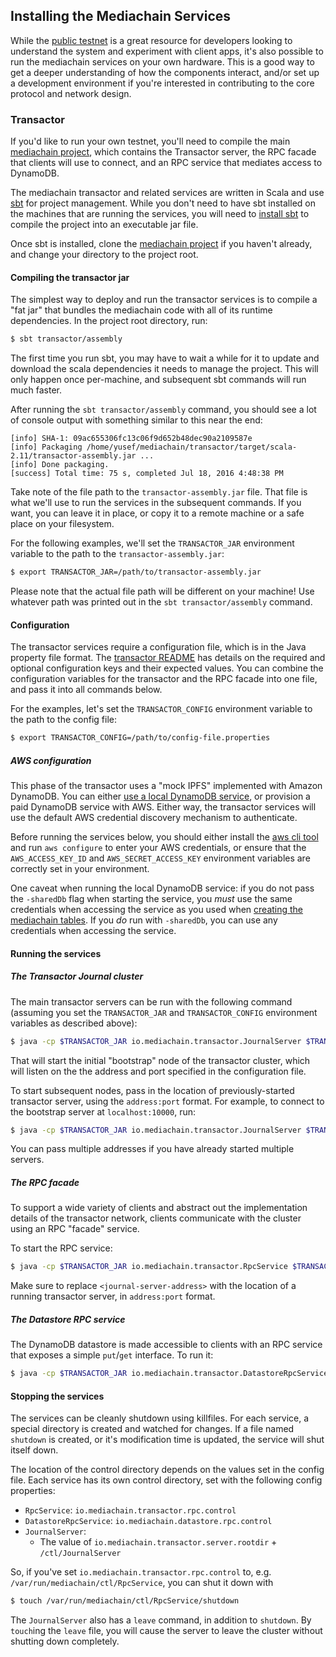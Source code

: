 ## Installing the Mediachain Services

While the [public testnet](testnet.md) is a great resource for developers looking
to understand the system and experiment with client apps, it's also possible to
run the mediachain services on your own hardware.  This is a good way to get
a deeper understanding of how the components interact, and/or set up a development
environment if you're interested in contributing to the core protocol and network design.

### Transactor
If you'd like to run your own testnet, you'll need
to compile the main [mediachain project](https://github.com/mediachain/mediachain),
which contains the Transactor server, the RPC facade that clients will use to
connect, and an RPC service that mediates access to DynamoDB.

The mediachain transactor and related services are written in Scala and use
[sbt](http://www.scala-sbt.org/) for project management.  While you don't need
to have sbt installed on the machines that are running the services, you will
need to [install sbt](http://www.scala-sbt.org/download.html) to compile the
project into an executable jar file.

Once sbt is installed, clone the [mediachain project](https://github.com/mediachain/mediachain)
if you haven't already, and change your directory to the project root.

#### Compiling the transactor jar

The simplest way to deploy and run the transactor services is to compile a
"fat jar" that bundles the mediachain code with all of its runtime dependencies.
In the project root directory, run:


```bash
$ sbt transactor/assembly
```

The first time you run sbt, you may have to wait a while for it to update and
download the scala dependencies it needs to manage the project.  This will only
happen once per-machine, and subsequent sbt commands will run much faster.

After running the `sbt transactor/assembly` command, you should see a lot of
console output with something similar to this near the end:
```
[info] SHA-1: 09ac655306fc13c06f9d652b48dec90a2109587e
[info] Packaging /home/yusef/mediachain/transactor/target/scala-2.11/transactor-assembly.jar ...
[info] Done packaging.
[success] Total time: 75 s, completed Jul 18, 2016 4:48:38 PM
```

Take note of the file path to the `transactor-assembly.jar` file.  That file is
what we'll use to run the services in the subsequent commands.  If you want,
you can leave it in place, or copy it to a remote machine or a safe place on
your filesystem.

 For the following examples, we'll set the `TRANSACTOR_JAR` environment variable
 to the path to the `transactor-assembly.jar`:

 ```bash
 $ export TRANSACTOR_JAR=/path/to/transactor-assembly.jar
 ```

 Please note that the actual file path will be different on your machine!  Use
 whatever path was printed out in the `sbt transactor/assembly` command.

#### Configuration

The transactor services require a configuration file, which is in the
Java property file format.  The [transactor README](https://github.com/mediachain/mediachain/tree/master/transactor#transactor-configuration)
has details on the required and optional configuration keys and their expected
values.  You can combine the configuration variables for the transactor and
the RPC facade into one file, and pass it into all commands below.

For the examples, let's set the `TRANSACTOR_CONFIG` environment variable
to the path to the config file:

```bash
$ export TRANSACTOR_CONFIG=/path/to/config-file.properties
```

##### AWS configuration
This phase of the transactor uses a "mock IPFS" implemented with Amazon DynamoDB.
You can either [use a local DynamoDB service](https://github.com/mediachain/mediachain/tree/master/transactor#local-dynamodb-setup),
or provision a paid DynamoDB service with AWS.  Either way, the transactor
services will use the default AWS credential discovery mechanism to authenticate.

Before running the services below, you should either install the [aws cli tool](https://github.com/aws/aws-cli) and
run `aws configure` to enter your AWS credentials, or ensure that the `AWS_ACCESS_KEY_ID` and `AWS_SECRET_ACCESS_KEY`
environment variables are correctly set in your environment.

One caveat when running the local DynamoDB service: if you do not pass the `-sharedDb` flag when starting the service,
you _must_ use the same credentials when accessing the service as you used when [creating the mediachain tables](https://github.com/mediachain/mediachain/tree/master/transactor#prepare-dynamo-db-tables).
If you _do_ run with `-sharedDb`, you can use any credentials when accessing the service.

#### Running the services

##### The Transactor Journal cluster

The main transactor servers can be run with the following command
(assuming you set the `TRANSACTOR_JAR` and `TRANSACTOR_CONFIG` environment
variables as described above):

```bash
$ java -cp $TRANSACTOR_JAR io.mediachain.transactor.JournalServer $TRANSACTOR_CONFIG
```

That will start the initial "bootstrap" node of the transactor cluster, which
will listen on the the address and port specified in the configuration file.

To start subsequent nodes, pass in the location of previously-started transactor
server, using the `address:port` format.  For example, to connect to the
bootstrap server at `localhost:10000`, run:

```bash
$ java -cp $TRANSACTOR_JAR io.mediachain.transactor.JournalServer $TRANSACTOR_CONFIG localhost:10000
```

You can pass multiple addresses if you have already started multiple servers.

##### The RPC facade
To support a wide variety of clients and abstract out the implementation details
of the transactor network, clients communicate with the cluster using an RPC
"facade" service.

To start the RPC service:

```bash
$ java -cp $TRANSACTOR_JAR io.mediachain.transactor.RpcService $TRANSACTOR_CONFIG <journal-server-address>
```

Make sure to replace `<journal-server-address>` with the location of a running
transactor server, in `address:port` format.


##### The Datastore RPC service
The DynamoDB datastore is made accessible to clients with an RPC service that
exposes a simple `put`/`get` interface.  To run it:

```bash
$ java -cp $TRANSACTOR_JAR io.mediachain.transactor.DatastoreRpcService $TRANSACTOR_CONFIG
```

#### Stopping the services

The services can be cleanly shutdown using killfiles.  For each service,
a special directory is created and watched for changes.  If a file named
`shutdown` is created, or it's modification time is updated, the service
will shut itself down.

The location of the control directory depends on the values set in the config
file.  Each service has its own control directory, set with the following
config properties:

- `RpcService`: `io.mediachain.transactor.rpc.control`
- `DatastoreRpcService`: `io.mediachain.datastore.rpc.control`
- `JournalServer`:
  - The value of `io.mediachain.transactor.server.rootdir` + `/ctl/JournalServer`

So, if you've set `io.mediachain.transactor.rpc.control` to, e.g.
`/var/run/mediachain/ctl/RpcService`, you can shut it down with

```bash
$ touch /var/run/mediachain/ctl/RpcService/shutdown
```


The `JournalServer` also has a `leave` command, in addition to `shutdown`.
By `touch`ing the `leave` file, you will cause the server to leave the cluster
without shutting down completely.